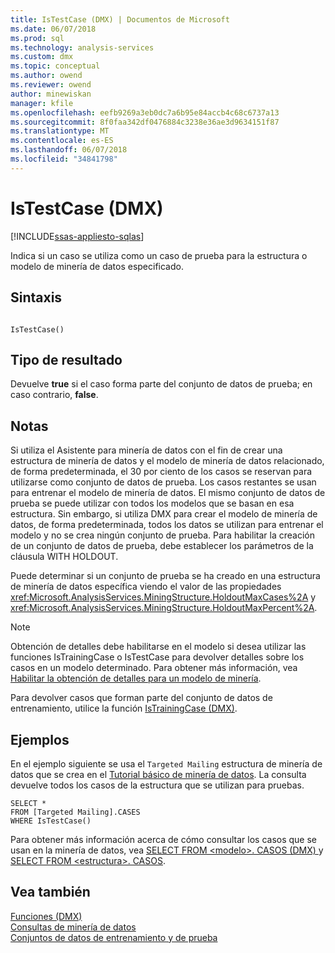 ```yaml
---
title: IsTestCase (DMX) | Documentos de Microsoft
ms.date: 06/07/2018
ms.prod: sql
ms.technology: analysis-services
ms.custom: dmx
ms.topic: conceptual
ms.author: owend
ms.reviewer: owend
author: minewiskan
manager: kfile
ms.openlocfilehash: eefb9269a3eb0dc7a6b95e84accb4c68c6737a13
ms.sourcegitcommit: 8f0faa342df0476884c3238e36ae3d9634151f87
ms.translationtype: MT
ms.contentlocale: es-ES
ms.lasthandoff: 06/07/2018
ms.locfileid: "34841798"
---
```

# <a name="istestcase-dmx"></a>IsTestCase (DMX)
[!INCLUDE[ssas-appliesto-sqlas](../includes/ssas-appliesto-sqlas.md)]

  Indica si un caso se utiliza como un caso de prueba para la estructura o modelo de minería de datos especificado.  
  
## <a name="syntax"></a>Sintaxis  
  
```  
  
IsTestCase()  
```  
  
## <a name="result-type"></a>Tipo de resultado  
 Devuelve **true** si el caso forma parte del conjunto de datos de prueba; en caso contrario, **false**.  
  
## <a name="remarks"></a>Notas  
 Si utiliza el Asistente para minería de datos con el fin de crear una estructura de minería de datos y el modelo de minería de datos relacionado, de forma predeterminada, el 30 por ciento de los casos se reservan para utilizarse como conjunto de datos de prueba. Los casos restantes se usan para entrenar el modelo de minería de datos. El mismo conjunto de datos de prueba se puede utilizar con todos los modelos que se basan en esa estructura. Sin embargo, si utiliza DMX para crear el modelo de minería de datos, de forma predeterminada, todos los datos se utilizan para entrenar el modelo y no se crea ningún conjunto de prueba. Para habilitar la creación de un conjunto de datos de prueba, debe establecer los parámetros de la cláusula WITH HOLDOUT.  
  
 Puede determinar si un conjunto de prueba se ha creado en una estructura de minería de datos específica viendo el valor de las propiedades <xref:Microsoft.AnalysisServices.MiningStructure.HoldoutMaxCases%2A> y <xref:Microsoft.AnalysisServices.MiningStructure.HoldoutMaxPercent%2A>.  
  
> [!NOTE]  
>  Obtención de detalles debe habilitarse en el modelo si desea utilizar las funciones IsTrainingCase o IsTestCase para devolver detalles sobre los casos en un modelo determinado. Para obtener más información, vea [Habilitar la obtención de detalles para un modelo de minería](../analysis-services/data-mining/enable-drillthrough-for-a-mining-model.md).  
  
 Para devolver casos que forman parte del conjunto de datos de entrenamiento, utilice la función [IsTrainingCase &#40;DMX&#41;](../dmx/istrainingcase-dmx.md).  
  
## <a name="examples"></a>Ejemplos  
 En el ejemplo siguiente se usa el `Targeted Mailing` estructura de minería de datos que se crea en el [Tutorial básico de minería de datos](http://msdn.microsoft.com/library/6602edb6-d160-43fb-83c8-9df5dddfeb9c). La consulta devuelve todos los casos de la estructura que se utilizan para pruebas.  
  
```  
SELECT *  
FROM [Targeted Mailing].CASES  
WHERE IsTestCase()  
```  
  
 Para obtener más información acerca de cómo consultar los casos que se usan en la minería de datos, vea [SELECT FROM &#60;modelo&#62;. CASOS &#40;DMX&#41; ](../dmx/select-from-model-cases-dmx.md) y [SELECT FROM &#60;estructura&#62;. CASOS](../dmx/select-from-structure-cases.md).  
  
## <a name="see-also"></a>Vea también  
 [Funciones &#40;DMX&#41;](../dmx/functions-dmx.md)   
 [Consultas de minería de datos](../analysis-services/data-mining/data-mining-queries.md)   
 [Conjuntos de datos de entrenamiento y de prueba](../analysis-services/data-mining/training-and-testing-data-sets.md)  
  
  
